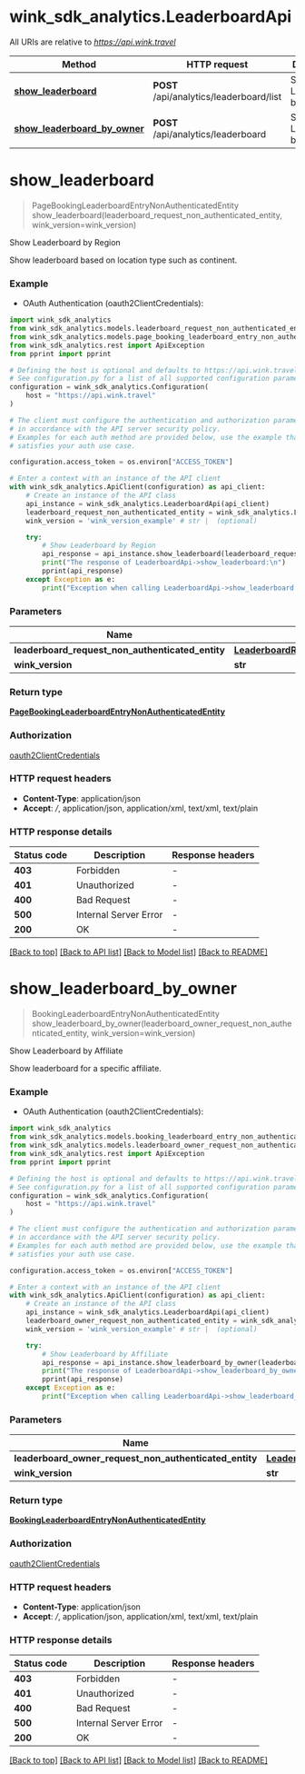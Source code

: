 # wink_sdk_analytics.LeaderboardApi

All URIs are relative to *https://api.wink.travel*

Method | HTTP request | Description
------------- | ------------- | -------------
[**show_leaderboard**](LeaderboardApi.md#show_leaderboard) | **POST** /api/analytics/leaderboard/list | Show Leaderboard by Region
[**show_leaderboard_by_owner**](LeaderboardApi.md#show_leaderboard_by_owner) | **POST** /api/analytics/leaderboard | Show Leaderboard by Affiliate 


# **show_leaderboard**
> PageBookingLeaderboardEntryNonAuthenticatedEntity show_leaderboard(leaderboard_request_non_authenticated_entity, wink_version=wink_version)

Show Leaderboard by Region

Show leaderboard based on location type such as continent.

### Example

* OAuth Authentication (oauth2ClientCredentials):

```python
import wink_sdk_analytics
from wink_sdk_analytics.models.leaderboard_request_non_authenticated_entity import LeaderboardRequestNonAuthenticatedEntity
from wink_sdk_analytics.models.page_booking_leaderboard_entry_non_authenticated_entity import PageBookingLeaderboardEntryNonAuthenticatedEntity
from wink_sdk_analytics.rest import ApiException
from pprint import pprint

# Defining the host is optional and defaults to https://api.wink.travel
# See configuration.py for a list of all supported configuration parameters.
configuration = wink_sdk_analytics.Configuration(
    host = "https://api.wink.travel"
)

# The client must configure the authentication and authorization parameters
# in accordance with the API server security policy.
# Examples for each auth method are provided below, use the example that
# satisfies your auth use case.

configuration.access_token = os.environ["ACCESS_TOKEN"]

# Enter a context with an instance of the API client
with wink_sdk_analytics.ApiClient(configuration) as api_client:
    # Create an instance of the API class
    api_instance = wink_sdk_analytics.LeaderboardApi(api_client)
    leaderboard_request_non_authenticated_entity = wink_sdk_analytics.LeaderboardRequestNonAuthenticatedEntity() # LeaderboardRequestNonAuthenticatedEntity | 
    wink_version = 'wink_version_example' # str |  (optional)

    try:
        # Show Leaderboard by Region
        api_response = api_instance.show_leaderboard(leaderboard_request_non_authenticated_entity, wink_version=wink_version)
        print("The response of LeaderboardApi->show_leaderboard:\n")
        pprint(api_response)
    except Exception as e:
        print("Exception when calling LeaderboardApi->show_leaderboard: %s\n" % e)
```



### Parameters


Name | Type | Description  | Notes
------------- | ------------- | ------------- | -------------
 **leaderboard_request_non_authenticated_entity** | [**LeaderboardRequestNonAuthenticatedEntity**](LeaderboardRequestNonAuthenticatedEntity.md)|  | 
 **wink_version** | **str**|  | [optional] 

### Return type

[**PageBookingLeaderboardEntryNonAuthenticatedEntity**](PageBookingLeaderboardEntryNonAuthenticatedEntity.md)

### Authorization

[oauth2ClientCredentials](../README.md#oauth2ClientCredentials)

### HTTP request headers

 - **Content-Type**: application/json
 - **Accept**: */*, application/json, application/xml, text/xml, text/plain

### HTTP response details

| Status code | Description | Response headers |
|-------------|-------------|------------------|
**403** | Forbidden |  -  |
**401** | Unauthorized |  -  |
**400** | Bad Request |  -  |
**500** | Internal Server Error |  -  |
**200** | OK |  -  |

[[Back to top]](#) [[Back to API list]](../README.md#documentation-for-api-endpoints) [[Back to Model list]](../README.md#documentation-for-models) [[Back to README]](../README.md)

# **show_leaderboard_by_owner**
> BookingLeaderboardEntryNonAuthenticatedEntity show_leaderboard_by_owner(leaderboard_owner_request_non_authenticated_entity, wink_version=wink_version)

Show Leaderboard by Affiliate 

Show leaderboard for a specific affiliate.

### Example

* OAuth Authentication (oauth2ClientCredentials):

```python
import wink_sdk_analytics
from wink_sdk_analytics.models.booking_leaderboard_entry_non_authenticated_entity import BookingLeaderboardEntryNonAuthenticatedEntity
from wink_sdk_analytics.models.leaderboard_owner_request_non_authenticated_entity import LeaderboardOwnerRequestNonAuthenticatedEntity
from wink_sdk_analytics.rest import ApiException
from pprint import pprint

# Defining the host is optional and defaults to https://api.wink.travel
# See configuration.py for a list of all supported configuration parameters.
configuration = wink_sdk_analytics.Configuration(
    host = "https://api.wink.travel"
)

# The client must configure the authentication and authorization parameters
# in accordance with the API server security policy.
# Examples for each auth method are provided below, use the example that
# satisfies your auth use case.

configuration.access_token = os.environ["ACCESS_TOKEN"]

# Enter a context with an instance of the API client
with wink_sdk_analytics.ApiClient(configuration) as api_client:
    # Create an instance of the API class
    api_instance = wink_sdk_analytics.LeaderboardApi(api_client)
    leaderboard_owner_request_non_authenticated_entity = wink_sdk_analytics.LeaderboardOwnerRequestNonAuthenticatedEntity() # LeaderboardOwnerRequestNonAuthenticatedEntity | 
    wink_version = 'wink_version_example' # str |  (optional)

    try:
        # Show Leaderboard by Affiliate 
        api_response = api_instance.show_leaderboard_by_owner(leaderboard_owner_request_non_authenticated_entity, wink_version=wink_version)
        print("The response of LeaderboardApi->show_leaderboard_by_owner:\n")
        pprint(api_response)
    except Exception as e:
        print("Exception when calling LeaderboardApi->show_leaderboard_by_owner: %s\n" % e)
```



### Parameters


Name | Type | Description  | Notes
------------- | ------------- | ------------- | -------------
 **leaderboard_owner_request_non_authenticated_entity** | [**LeaderboardOwnerRequestNonAuthenticatedEntity**](LeaderboardOwnerRequestNonAuthenticatedEntity.md)|  | 
 **wink_version** | **str**|  | [optional] 

### Return type

[**BookingLeaderboardEntryNonAuthenticatedEntity**](BookingLeaderboardEntryNonAuthenticatedEntity.md)

### Authorization

[oauth2ClientCredentials](../README.md#oauth2ClientCredentials)

### HTTP request headers

 - **Content-Type**: application/json
 - **Accept**: */*, application/json, application/xml, text/xml, text/plain

### HTTP response details

| Status code | Description | Response headers |
|-------------|-------------|------------------|
**403** | Forbidden |  -  |
**401** | Unauthorized |  -  |
**400** | Bad Request |  -  |
**500** | Internal Server Error |  -  |
**200** | OK |  -  |

[[Back to top]](#) [[Back to API list]](../README.md#documentation-for-api-endpoints) [[Back to Model list]](../README.md#documentation-for-models) [[Back to README]](../README.md)

